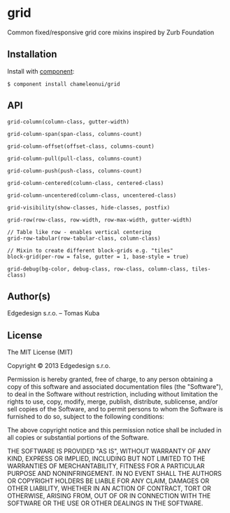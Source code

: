 
# grid

Common fixed/responsive grid core mixins inspired by Zurb Foundation

## Installation

Install with [component](https://github.com/component/component):

    $ component install chameleonui/grid

## API

```
grid-column(column-class, gutter-width)

grid-column-span(span-class, columns-count)

grid-column-offset(offset-class, columns-count)

grid-column-pull(pull-class, columns-count)

grid-column-push(push-class, columns-count)

grid-column-centered(column-class, centered-class)

grid-column-uncentered(column-class, uncentered-class)

grid-visibility(show-classes, hide-classes, postfix)

grid-row(row-class, row-width, row-max-width, gutter-width)

// Table like row - enables vertical centering
grid-row-tabular(row-tabular-class, column-class)

// Mixin to create different block-grids e.g. "tiles" 
block-grid(per-row = false, gutter = 1, base-style = true)

grid-debug(bg-color, debug-class, row-class, column-class, tiles-class)
```

## Author(s)

Edgedesign s.r.o. – Tomas Kuba

## License

The MIT License (MIT)

Copyright © 2013 Edgedesign s.r.o.

Permission is hereby granted, free of charge, to any person obtaining a copy
of this software and associated documentation files (the "Software"), to deal
in the Software without restriction, including without limitation the rights
to use, copy, modify, merge, publish, distribute, sublicense, and/or sell
copies of the Software, and to permit persons to whom the Software is
furnished to do so, subject to the following conditions:

The above copyright notice and this permission notice shall be included in
all copies or substantial portions of the Software.

THE SOFTWARE IS PROVIDED "AS IS", WITHOUT WARRANTY OF ANY KIND, EXPRESS OR
IMPLIED, INCLUDING BUT NOT LIMITED TO THE WARRANTIES OF MERCHANTABILITY,
FITNESS FOR A PARTICULAR PURPOSE AND NONINFRINGEMENT. IN NO EVENT SHALL THE
AUTHORS OR COPYRIGHT HOLDERS BE LIABLE FOR ANY CLAIM, DAMAGES OR OTHER
LIABILITY, WHETHER IN AN ACTION OF CONTRACT, TORT OR OTHERWISE, ARISING FROM,
OUT OF OR IN CONNECTION WITH THE SOFTWARE OR THE USE OR OTHER DEALINGS IN
THE SOFTWARE.